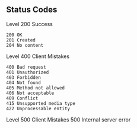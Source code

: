 ## Status Codes
Level 200 Success
    
    200 OK
    201 Created
    204 No content

Level 400 Client Mistakes
    
    400 Bad request
    401 Unauthorized
    403 Forbidden
    404 Not found
    405 Method not allowed
    406 Not acceptable
    409 Conflict
    415 Unsupported media type
    422 Unprocessable entity

Level 500 Client Mistakes
    500 Internal server error